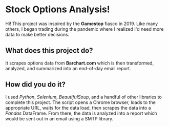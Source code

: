# Stock Options Analysis!

Hi! This project was inspired by the **Gamestop** fiasco in 2019. Like many others, I began trading during the pandemic where I realized I'd need more data to make better decisions.

## What does this project do?

It scrapes options data from **Barchart.com** which is then transformed, analyzed, and summarized into an end-of-day email report.

## How did you do it?

I used *Python*, *Selenium*, *BeautifulSoup*, and a handful of other libraries to complete this project. The script opens a Chrome browser, loads to the appropriate URL, waits for the data load, then scrapes the data into a *Pandas* DataFrame. From there, the data is analyzed into a report which would be sent out in an email using a SMTP library.
